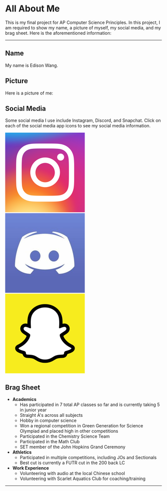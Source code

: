 # All About Me

This is my final project for AP Computer Science Principles. In this project, I am required to show my name, a picture of myself, my social media, and my brag sheet. Here is the aforementioned information:

---

## Name

My name is Edison Wang.

## Picture

Here is a picture of me:

## Social Media

Some social media I use include Instagram, Discord, and Snapchat. Click on each of the social media app icons to see my social media information.

[![instagram](images/instagram.png "Instagram")](https://edisonwang03.github.io/CSP-Final-Website/instagram) [![discord](images/discord.jpg "Discord")](https://edisonwang03.github.io/CSP-Final-Website/discord) [![snapchat](images/snapchat.png "Snapchat")](https://edisonwang03.github.io/CSP-Final-Website/snapchat)

## Brag Sheet

- **Academics**
  - Has participated in 7 total AP classes so far and is currently taking 5 in junior year
  - Straight A's across all subjects
  - Hobby in computer science
  - Won a regional competition in Green Generation for Science Olympiad and placed high in other competitions
  - Participated in the Chemistry Science Team
  - Participated in the Math Club
  - SET member of the John Hopkins Grand Ceremony
- **Athletics**
  - Participated in multiple competitions, including JOs and Sectionals
  - Best cut is currently a FUTR cut in the 200 back LC
- **Work Experience**
  - Volunteering with audio at the local Chinese school
  - Volunteering with Scarlet Aquatics Club for coaching/training
  
---
